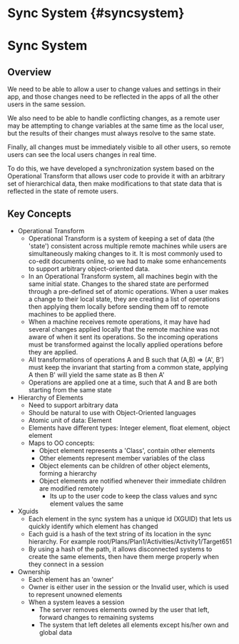 Sync System                       {#syncsystem}
============
# Sync System

## Overview

We need to be able to allow a user to change values and settings in their app, and those changes need to be reflected in the apps of all the other users in the same session.  

We also need to be able to handle conflicting changes, as a remote user may be attempting to change variables at the same time as the local user, but the results of their changes must always resolve to the same state.  

Finally, all changes must be immediately visible to all other users, so remote users can see the local users changes in real time.  

To do this, we have developed a synchronization system based on the Operational Transform that allows user code to provide it with an arbitrary set of hierarchical data, then make modifications to that state data that is reflected in the state of remote users.  


## Key Concepts

* Operational Transform
	+ Operational Transform is a system of keeping a set of data (the 'state') consistent across multiple remote machines while users are simultaneously making changes to it.  It is most commonly used to co-edit documents online, so we had to make some enhancements to support arbitrary object-oriented data.
	+ In an Operational Transform system, all machines begin with the same initial state.  Changes to the shared state are performed through a pre-defined set of atomic operations.  When a user makes a change to their local state, they are creating a list of operations then applying them locally before sending them off to remote machines to be applied there.
	+ When a machine receives remote operations, it may have had several changes applied locally that the remote machine was not aware of when it sent its operations.  So the incoming operations must be transformed against the locally applied operations before they are applied.
	+ All transformations of operations A and B such that (A,B) => (A', B') must keep the invariant that starting from a common state, applying A then B' will yield the same state as B then A'
	+ Operations are applied one at a time, such that A and B are both starting from the same state
* Hierarchy of Elements
	+ Need to support arbitrary data
	+ Should be natural to use with Object-Oriented languages
	+ Atomic unit of data: Element
	+ Elements have different types: Integer element, float element, object element
	+ Maps to OO concepts:
		+ Object element represents a 'Class', contain other elements
		+ Other elements represent member variables of the class
		+ Object elements can be children of other object elements, forming a hierarchy
		+ Object elements are notified whenever their immediate children are modified remotely
			+ Its up to the user code to keep the class values and sync element values the same
* Xguids
	+ Each element in the sync system has a unique id (XGUID) that lets us quickly identify which element has changed
	+ Each guid is a hash of the text string of its location in the sync hierarchy.  For example root/Plans/Plan1/Activities/Activity1/Target651
	+ By using a hash of the path, it allows disconnected systems to create the same elements, then have them merge properly when they connect in a session
* Ownership
	+ Each element has an 'owner'
	+ Owner is either user in the session or the Invalid user, which is used to represent unowned elements
	+ When a system leaves a session
		+ The server removes elements owned by the user that left, forward changes to remaining systems
		+ The system that left deletes all elements except his/her own and global data
